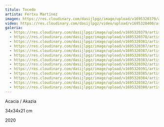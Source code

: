 ```yaml
---
titulo: Tocedo
artista: Fertxu Martínez
imagen: https://res.cloudinary.com/dasijlpgz/image/upload/v1695320379/artistas/Fertxu%20Mart%C3%ADnez%20-%20Clara%20Campoamor/Tocedo/P1060896.jpg
video: https://res.cloudinary.com/dasijlpgz/video/upload/v1695320400/artistas/Fertxu%20Mart%C3%ADnez%20-%20Clara%20Campoamor/Tocedo/project-1.mp4
galeria:
  - https://res.cloudinary.com/dasijlpgz/image/upload/v1695320379/artistas/Fertxu%20Mart%C3%ADnez%20-%20Clara%20Campoamor/Tocedo/P1060896.jpg
  - https://res.cloudinary.com/dasijlpgz/image/upload/v1695320378/artistas/Fertxu%20Mart%C3%ADnez%20-%20Clara%20Campoamor/Tocedo/P1060894.jpg
  - https://res.cloudinary.com/dasijlpgz/image/upload/v1695320381/artistas/Fertxu%20Mart%C3%ADnez%20-%20Clara%20Campoamor/Tocedo/P1060898.jpg
  - https://res.cloudinary.com/dasijlpgz/image/upload/v1695320387/artistas/Fertxu%20Mart%C3%ADnez%20-%20Clara%20Campoamor/Tocedo/P1060912.jpg
  - https://res.cloudinary.com/dasijlpgz/image/upload/v1695320387/artistas/Fertxu%20Mart%C3%ADnez%20-%20Clara%20Campoamor/Tocedo/P1060900.jpg
  - https://res.cloudinary.com/dasijlpgz/image/upload/v1695320385/artistas/Fertxu%20Mart%C3%ADnez%20-%20Clara%20Campoamor/Tocedo/P1060909.jpg
  - https://res.cloudinary.com/dasijlpgz/image/upload/v1695320383/artistas/Fertxu%20Mart%C3%ADnez%20-%20Clara%20Campoamor/Tocedo/P1060902.jpg
  - https://res.cloudinary.com/dasijlpgz/image/upload/v1695320392/artistas/Fertxu%20Mart%C3%ADnez%20-%20Clara%20Campoamor/Tocedo/P1060916.jpg
  - https://res.cloudinary.com/dasijlpgz/image/upload/v1695320391/artistas/Fertxu%20Mart%C3%ADnez%20-%20Clara%20Campoamor/Tocedo/P1060913.jpg
  - https://res.cloudinary.com/dasijlpgz/image/upload/v1695320385/artistas/Fertxu%20Mart%C3%ADnez%20-%20Clara%20Campoamor/Tocedo/P1060907.jpg
  - https://res.cloudinary.com/dasijlpgz/image/upload/v1695320384/artistas/Fertxu%20Mart%C3%ADnez%20-%20Clara%20Campoamor/Tocedo/P1060906.jpg
  - https://res.cloudinary.com/dasijlpgz/image/upload/v1695320382/artistas/Fertxu%20Mart%C3%ADnez%20-%20Clara%20Campoamor/Tocedo/P1060904.jpg
  - https://res.cloudinary.com/dasijlpgz/image/upload/v1695320380/artistas/Fertxu%20Mart%C3%ADnez%20-%20Clara%20Campoamor/Tocedo/P1060901.jpg
---
```

A﻿cacia / Akazia

3﻿4x34x21 cm

2﻿020